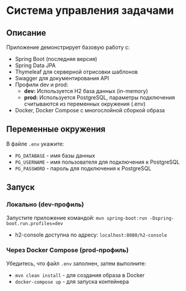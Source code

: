 # Система управления задачами

## Описание
Приложение демонстрирует базовую работу с:
- Spring Boot (последняя версия)
- Spring Data JPA
- Thymeleaf для серверной отрисовки шаблонов
- Swagger для документирования API
- Профили dev и prod:
  - **dev:** Используется H2 база данных (in-memory)
  - **prod:** Используется PostgreSQL, параметры подключения считываются из переменных окружения (.env)
- Docker, Docker Compose с многослойной сборкой образа

## Переменные окружения
В файле `.env` укажите:
- `PG_DATABASE` - имя базы данных
- `PG_USERNAME` - имя пользователя для подключения к PostgreSQL
- `PG_PASSWORD` - пароль для подключения к PostgreSQL

## Запуск
### Локально (dev-профиль)
Запустите приложение командой:
`mvn spring-boot:run -Dspring-boot.run.profiles=dev`
- h2-console доступна по адресу: `localhost:8080/h2-console`

### Через Docker Compose (prod-профиль)
Убедитесь, что файл `.env` заполнен, затем выполните:
- `mvn clean install` - для создания образа в Docker
- `docker-compose up` - для запуска контейнера
